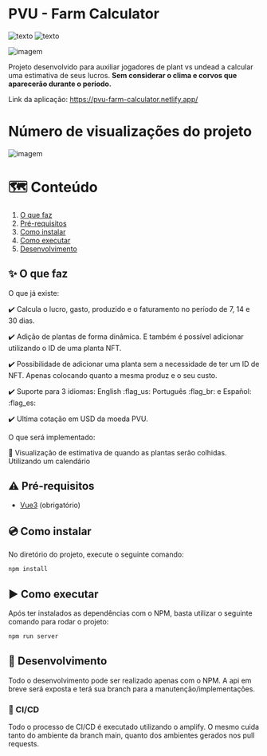 # PVU - Farm Calculator

![texto](https://img.shields.io/static/v1?label=linguagem&message=vue3&color=green&style=flat-square "linguagem")
![texto](https://img.shields.io/static/v1?label=ambiente&message=netlify&color=orange&style=flat-square "linguagem")

![imagem](https://user-images.githubusercontent.com/46504678/135247688-6dd0dd04-758f-4e41-b431-a0b47bdc809f.png)


Projeto desenvolvido para auxiliar jogadores de plant vs undead a calcular uma estimativa de seus lucros. **Sem considerar o clima e corvos que aparecerão durante o periodo.**

Link da aplicação: https://pvu-farm-calculator.netlify.app/

# Número de visualizações do projeto

![imagem](https://user-images.githubusercontent.com/46504678/143089688-4237c5e8-9eb6-41d0-93f4-d887222dc8d7.png)



# :world_map: Conteúdo
1. [O que faz](#sparkles-o-que-faz)  
2. [Pré-requisitos](#warning-pré-requisitos)
5. [Como instalar](#cd-como-instalar)
3. [Como executar](#arrow_forward-como-executar)
6. [Desenvolvimento](#construction-desenvolvimento)

## :sparkles: O que faz

O que já existe:

:heavy_check_mark: Calcula o lucro, gasto, produzido e o faturamento no período de 7, 14 e 30 dias.

:heavy_check_mark: Adição de plantas de forma dinâmica. E também é possível adicionar utilizando o ID de uma planta NFT.

:heavy_check_mark: Possibilidade de adicionar uma planta sem a necessidade de ter um ID de NFT. Apenas colocando quanto a mesma produz e o seu custo.

:heavy_check_mark: Suporte para 3 idiomas: English :flag_us:  Português :flag_br: e Español: :flag_es:

:heavy_check_mark: Ultima cotação em USD da moeda PVU.

O que será implementado:

:wrench: Visualização de estimativa de quando as plantas serão colhidas. Utilizando um calendário 

## :warning: Pré-requisitos

- [Vue3](https://v3.vuejs.org) (obrigatório)

## :cd: Como instalar

No diretório do projeto, execute o seguinte comando:

```bash
npm install
```

## :arrow_forward: Como executar

Após ter instalados as dependências com o NPM, basta utilizar o seguinte comando para rodar o projeto:

```bash
npm run server
```

## :construction: Desenvolvimento

Todo o desenvolvimento pode ser realizado apenas com o NPM. A api em breve será exposta e terá sua branch para a manutenção/implementações.

### :green_apple: CI/CD

Todo o processo de CI/CD é executado utilizando o amplify. O mesmo cuida tanto do ambiente da branch main, quanto dos ambientes gerados nos pull requests. 
